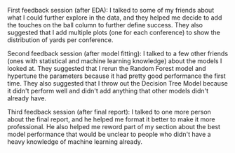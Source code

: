 First feedback session (after EDA): I talked to some of my friends about what I could further explore in the data, and they helped me decide to add the touches on the ball column to further define success. They also suggested that I add multiple plots (one for each conference) to show the distribution of yards per conference.

Second feedback session (after model fitting): I talked to a few other friends (ones with statistical and machine learning knowledge) about the models I looked at. They suggested that I rerun the Random Forest model and hypertune the parameters because it had pretty good performance the first time. They also suggested that I throw out the Decision Tree Model because it didn't perform well and didn't add anything that other models didn't already have.

Third feedback session (after final report): I talked to one more person about the final report, and he helped me format it better to make it more professional. He also helped me reword part of my section about the best model performance that would be unclear to people who didn't have a heavy knowledge of machine learning already.
